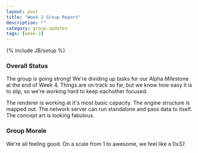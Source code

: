 ```yaml
---
layout: post
title: "Week 2 Group Report"
description: ""
category: group-updates
tags: [week-2]
---
```

{% include JB/setup %}

### Overall Status

The group is going strong! We're dividing up tasks for our Alpha Milestone at
the end of Week 4. Things are on track so far, but we know how easy it is to
slip, so we're working hard to keep eachother focused.

The renderer is working at it's most basic capacity. The engine structure is
mapped out. The network server can run standalone and pass data to itself. The
concept art is looking fabulous.

### Group Morale

We're all feeling good. On a scale from 1 to awesome, we feel like a 0x37.

